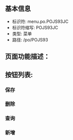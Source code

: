 
## 基本信息

- 标识符: menu.po.POJS93JC
- 标识符缩写: POJS93JC
- 类型: 菜单
- 路径: /po/POJS93

## 页面功能描述：





## 按钮列表:


### 保存



### 删除



### 查询



### 新增


